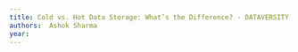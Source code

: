 ```yaml
---
title: Cold vs. Hot Data Storage: What’s the Difference? - DATAVERSITY
authors:  Ashok Sharma
year: 
---
```


